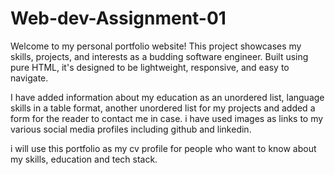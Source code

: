 # Web-dev-Assignment-01
Welcome to my personal portfolio website! This project showcases my skills, projects, and interests as a budding software engineer. Built using pure HTML, it's designed to be lightweight, responsive, and easy to navigate.

I have added information about my education as an unordered list, language skills in a table format, another unordered list for my projects and added a form for the reader to contact me in case.
i have used images as links to my various social media profiles including github and linkedin.


i will use this portfolio as my cv profile for people who want to know about my skills, education and tech stack.



